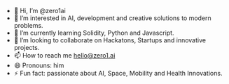 - 👋 Hi, I’m @zero1ai
- 👀 I’m interested in AI, development and creative solutions to modern problems.
- 🌱 I’m currently learning Solidity, Python and Javascript.
- 💞️ I’m looking to collaborate on Hackatons, Startups and innovative projects.
- 📫 How to reach me hello@zero1.ai
- 😄 Pronouns: him
- ⚡ Fun fact: passionate about AI, Space, Mobility and Health Innovations.

<!---
zero1ai/zero1ai is a ✨ special ✨ repository because its `README.md` (this file) appears on your GitHub profile.
You can click the Preview link to take a look at your changes.
--->
